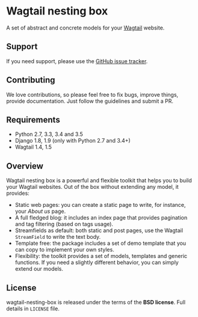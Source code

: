 # Wagtail nesting box

A set of abstract and concrete models for your [Wagtail][1] website.

## Support

If you need support, please use the [GitHub issue tracker][2].

## Contributing

We love contributions, so please feel free to fix bugs, improve things, provide documentation.
Just follow the guidelines and submit a PR.

## Requirements

* Python 2.7, 3.3, 3.4 and 3.5
* Django 1.8, 1.9 (only with Python 2.7 and 3.4+)
* Wagtail 1.4, 1.5

## Overview

Wagtail nesting box is a powerful and flexible toolkit that helps you to build your Wagtail
websites. Out of the box without extending any model, it provides:

* Static web pages: you can create a static page to write, for instance, your *About us* page.
* A full fledged blog: it includes an index page that provides pagination and tag filtering (based
  on tags usage).
* Streamfields as default: both static and post pages, use the Wagtail ``StreamField`` to
  write the text body.
* Template free: the package includes a set of demo template that you can copy to implement your
  own styles.
* Flexibility: the toolkit provides a set of models, templates and generic functions. If you need
  a slightly different behavior, you can simply extend our models.

## License

wagtail-nesting-box is released under the terms of the **BSD license**. Full details in ``LICENSE`` file.

[1]: https://wagtail.io/
[2]: https://github.com/palazzem/wagtail-nesting-box/issues
